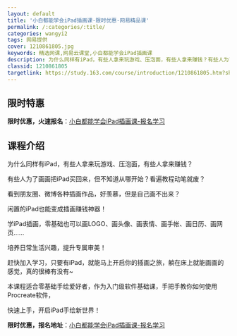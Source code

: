```yaml
---
layout: default
title: '小白都能学会iPad插画课-限时优惠-网易精品课'
permalink: /:categories/:title/
categories: wangyi2
tags: 网易提供
cover: 1210861805.jpg
keywords: 精选网课,网易云课堂,小白都能学会iPad插画课
description: 为什么同样有iPad，有些人拿来玩游戏、压泡面，有些人拿来赚钱？有些人为了画画把iPad买回来，但不知道从哪开始？看遍教
classid: 1210861805
targetlink: https://study.163.com/course/introduction/1210861805.htm?share=1&shareId=1025206652&utm_campaign=share&utm_medium=iphoneShare&utm_source=&utm_u=1025206652
---
```


## 限时特惠

**限时优惠，火速报名**：[小白都能学会iPad插画课-报名学习](https://study.163.com/course/introduction/1210861805.htm?share=1&shareId=1025206652&utm_campaign=share&utm_medium=iphoneShare&utm_source=&utm_u=1025206652)

## 课程介绍

为什么同样有iPad，有些人拿来玩游戏、压泡面，有些人拿来赚钱？



有些人为了画画把iPad买回来，但不知道从哪开始？看遍教程动笔就废？



看到朋友圈、微博各种插画作品，好羡慕，但是自己画不出来？



闲置的iPad也能变成插画赚钱神器！



学iPad插画，零基础也可以画LOGO、画头像、画表情、画手帐、画日历、画网页……



培养日常生活兴趣，提升专属审美！



赶快加入学习，只要有iPad，就能马上开启你的插画之旅，躺在床上就能画画的感觉，真的很棒有没有~



本课程适合零基础手绘爱好者，作为入门级软件基础课，手把手教你如何使用Procreate软件，

快速上手，开启iPad手绘新世界！

**限时优惠，报名地址**：[小白都能学会iPad插画课-报名学习](https://study.163.com/course/introduction/1210861805.htm?share=1&shareId=1025206652&utm_campaign=share&utm_medium=iphoneShare&utm_source=&utm_u=1025206652)

